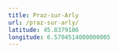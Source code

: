 ```yaml
---
title: Praz-sur-Arly
url: /praz-sur-arly/
latitude: 45.8379186
longitude: 6.5704514000000005
---
```

